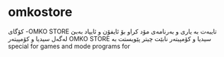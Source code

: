 # omkostore
‎کۆگای -OMKO STORE ‎تایبەت بە یاری و بەرنامەی مۆد کراو بۆ ئایفۆن و ئایپاد بەبێ سیدیا و کۆمپیتەر   ‎لەگەل OMKO STORE چیتر پێویستت بە  ‎سیدیا و کۆمپیتەر نابێت  special for games and mode programs for
